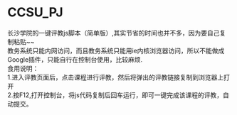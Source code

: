 # CCSU_PJ
长沙学院的一键评教js脚本（简单版）,其实节省的时间也并不多，因为要自己复制粘贴~~<br>
教务系统只能内网访问，而且教务系统只能用ie内核浏览器访问，所以不能做成Google插件，只能自行在控制台使用，比较麻烦.<br>
食用说明：<br>
1.进入评教页面后，点击课程进行评教，然后将弹出的评教链接复制到浏览器上打开<br>
2.按F12,打开控制台，将js代码复制后回车运行，即可一键完成该课程的评教，自动提交。
